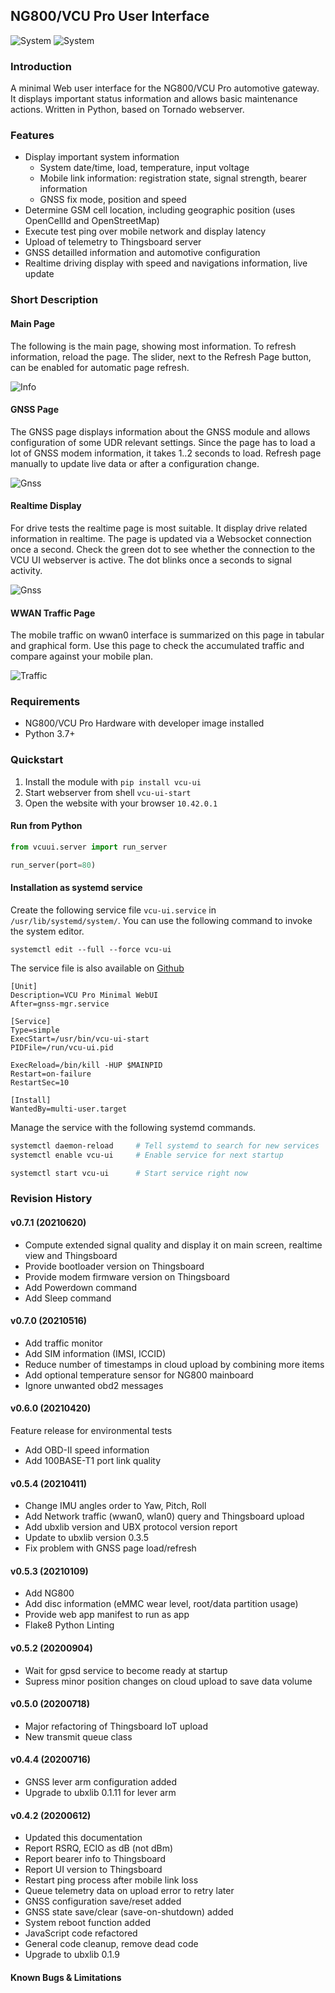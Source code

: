 ## NG800/VCU Pro User Interface

![System](https://img.shields.io/badge/system-VCU%20Pro-blue)
![System](https://img.shields.io/badge/system-NG800-blue)


### Introduction

A minimal Web user interface for the NG800/VCU Pro automotive gateway. It displays important status information and allows basic maintenance actions. Written in Python, based on Tornado webserver.


### Features

* Display important system information
  * System date/time, load, temperature, input voltage
  * Mobile link information: registration state, signal strength, bearer information
  * GNSS fix mode, position and speed
* Determine GSM cell location, including geographic position (uses OpenCellId and OpenStreetMap)
* Execute test ping over mobile network and display latency
* Upload of telemetry to Thingsboard server
* GNSS detailled information and automotive configuration
* Realtime driving display with speed and navigations information, live update


### Short Description

#### Main Page

The following is the main page, showing most information. To refresh information, reload the page. The slider, next to the Refresh Page button, can be enabled for automatic page refresh.

![Info](https://github.com/renestraub/vcu-ui/raw/master/preview/info.png)


#### GNSS Page

The GNSS page displays information about the GNSS module and allows configuration of some UDR relevant settings. Since the page has to load a lot of GNSS modem information, it takes 1..2 seconds to load. Refresh page manually to update live data or after a configuration change.

![Gnss](https://github.com/renestraub/vcu-ui/raw/master/preview/gnss.png)


#### Realtime Display

For drive tests the realtime page is most suitable. It display drive related information in realtime. The page is updated via a Websocket connection once a second. Check the green dot to see whether the connection to the VCU UI webserver is active. The dot blinks once a seconds to signal activity.

![Gnss](https://github.com/renestraub/vcu-ui/raw/master/preview/realtime.png)


#### WWAN Traffic Page

The mobile traffic on wwan0 interface is summarized on this page in tabular and graphical form. Use this page to check the accumulated traffic and compare against your mobile plan.

![Traffic](https://github.com/renestraub/vcu-ui/raw/master/preview/traffic.png)



### Requirements

* NG800/VCU Pro Hardware with developer image installed
* Python 3.7+


### Quickstart

1. Install the module with `pip install vcu-ui`
1. Start webserver from shell `vcu-ui-start`
1. Open the website with your browser `10.42.0.1`


#### Run from Python

```python
from vcuui.server import run_server

run_server(port=80)
```


#### Installation as systemd service

Create the following service file ```vcu-ui.service``` in ```/usr/lib/systemd/system/```.  You can use the following command to invoke the system editor.

```
systemctl edit --full --force vcu-ui
```


The service file is also available on [Github](https://github.com/renestraub/vcu-ui/blob/master/vcu-ui.service)


```
[Unit]
Description=VCU Pro Minimal WebUI
After=gnss-mgr.service

[Service]
Type=simple
ExecStart=/usr/bin/vcu-ui-start
PIDFile=/run/vcu-ui.pid
 
ExecReload=/bin/kill -HUP $MAINPID
Restart=on-failure
RestartSec=10
 
[Install]
WantedBy=multi-user.target
```


Manage the service with the following systemd commands.

```bash
systemctl daemon-reload     # Tell systemd to search for new services
systemctl enable vcu-ui     # Enable service for next startup

systemctl start vcu-ui      # Start service right now
```


### Revision History

#### v0.7.1 (20210620)

- Compute extended signal quality and display it on main screen, realtime view and Thingsboard
- Provide bootloader version on Thingsboard
- Provide modem firmware version on Thingsboard
- Add Powerdown command
- Add Sleep command


#### v0.7.0 (20210516)

- Add traffic monitor
- Add SIM information (IMSI, ICCID)
- Reduce number of timestamps in cloud upload by combining more items
- Add optional temperature sensor for NG800 mainboard
- Ignore unwanted obd2 messages


#### v0.6.0 (20210420)

Feature release for environmental tests

- Add OBD-II speed information
- Add 100BASE-T1 port link quality


#### v0.5.4 (20210411)

- Change IMU angles order to Yaw, Pitch, Roll
- Add Network traffic (wwan0, wlan0) query and Thingsboard upload
- Add ubxlib version and UBX protocol version report
- Update to ubxlib version 0.3.5
- Fix problem with GNSS page load/refresh


#### v0.5.3 (20210109)

- Add NG800
- Add disc information (eMMC wear level, root/data partition usage)
- Provide web app manifest to run as app
- Flake8 Python Linting


#### v0.5.2 (20200904)

- Wait for gpsd service to become ready at startup
- Supress minor position changes on cloud upload to save data volume


#### v0.5.0 (20200718)

- Major refactoring of Thingsboard IoT upload
- New transmit queue class


#### v0.4.4 (20200716)

- GNSS lever arm configuration added
- Upgrade to ubxlib 0.1.11 for lever arm


#### v0.4.2 (20200612)

- Updated this documentation
- Report RSRQ, ECIO as dB (not dBm)
- Report bearer info to Thingsboard
- Report UI version to Thingsboard
- Restart ping process after mobile link loss
- Queue telemetry data on upload error to retry later
- GNSS configuration save/reset added
- GNSS state save/clear (save-on-shutdown) added
- System reboot function added
- JavaScript code refactored
- General code cleanup, remove dead code
- Upgrade to ubxlib 0.1.9


#### Known Bugs & Limitations


